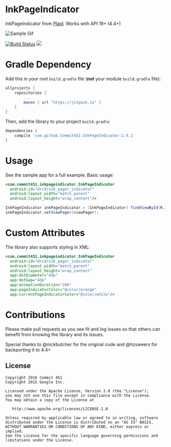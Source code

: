# InkPageIndicator
InkPageIndicator from [Plaid](https://github.com/nickbutcher/plaid). Works with API 19+ (4.4+)

![Sample Gif](http://fat.gfycat.com/JitteryGenuineFugu.gif)

[![Build Status](https://travis-ci.org/Commit451/InkPageIndicator.svg?branch=master)](https://travis-ci.org/Commit451/InkPageIndicator) [![](https://jitpack.io/v/Commit451/InkPagerIndicator.svg)](https://jitpack.io/#Commit451/InkPagerIndicator)

# Gradle Dependency

Add this in your root `build.gradle` file (**not** your module `build.gradle` file):

```gradle
allprojects {
	repositories {
		...
		maven { url "https://jitpack.io" }
	}
}
```

Then, add the library to your project `build.gradle`
```gradle
dependencies {
    compile 'com.github.Commit451:InkPageIndicator:1.0.1'
}
```

# Usage
See the sample app for a full example. Basic usage:

```xml
<com.commit451.inkpageindicator.InkPageIndicator
  android:id="@+id/ink_pager_indicator"
  android:layout_width="match_parent"
  android:layout_height="wrap_content"/>
```

```java
InkPageIndicator inkPageIndicator = (InkPageIndicator) findViewById(R.id.ink_pager_indicator);
inkPageIndicator.setViewPager(viewPager);
```

# Custom Attributes
The library also supports styling in XML:
```xml
<com.commit451.inkpageindicator.InkPageIndicator
  android:id="@+id/ink_pager_indicator"
  android:layout_width="match_parent"
  android:layout_height="wrap_content"
  app:dotDiameter="4dp"
  app:dotGap="4dp"
  app:animationDuration="200"
  app:pageIndicatorColor="@color/orange"
  app:currentPageIndicatorColor="@color/white"/>
```

# Contributions
Please make pull requests as you see fit and log issues so that others can benefit from knowing the library and its issues. 

Special thanks to @nickbutcher for the original code and @hzsweers for backporting it to 4.4+

License
--------

    Copyright 2016 Commit 451
    Copyright 2015 Google Inc.

    Licensed under the Apache License, Version 2.0 (the "License");
    you may not use this file except in compliance with the License.
    You may obtain a copy of the License at

       http://www.apache.org/licenses/LICENSE-2.0

    Unless required by applicable law or agreed to in writing, software
    distributed under the License is distributed on an "AS IS" BASIS,
    WITHOUT WARRANTIES OR CONDITIONS OF ANY KIND, either express or implied.
    See the License for the specific language governing permissions and
    limitations under the License.
